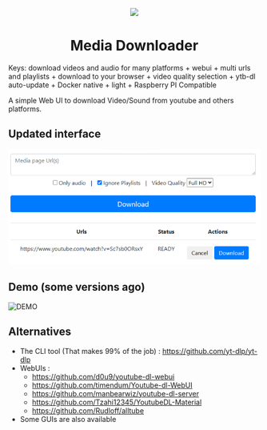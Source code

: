 <p align="center">
    <img height="300" src="https://raw.githubusercontent.com/gallolabs/media-downloader/master/logo_w300.jpeg">
  <h1 align="center">Media Downloader</h1>
</p>

Keys: download videos and audio for many platforms + webui + multi urls and playlists + download to your browser + video quality selection + ytb-dl auto-update + Docker native + light + Raspberry PI Compatible

A simple Web UI to download Video/Sound from youtube and others platforms.

## Updated interface

![PREVIEW](snapshot.png)

## Demo (some versions ago)

![DEMO](demo.gif)

## Alternatives

- The CLI tool (That makes 99% of the job) : https://github.com/yt-dlp/yt-dlp
- WebUIs :
  - https://github.com/d0u9/youtube-dl-webui
  - https://github.com/timendum/Youtube-dl-WebUI
  - https://github.com/manbearwiz/youtube-dl-server
  - https://github.com/Tzahi12345/YoutubeDL-Material
  - https://github.com/Rudloff/alltube
- Some GUIs are also available

